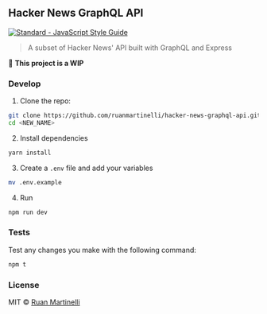 ## Hacker News GraphQL API


<a href="https://standardjs.com"><img src="https://img.shields.io/badge/code_style-standard-brightgreen.svg" alt="Standard - JavaScript Style Guide"></a>

> A subset of Hacker News' API built with GraphQL and Express

:construction: **This project is a WIP**

### Develop

1. Clone the repo:

```bash
git clone https://github.com/ruanmartinelli/hacker-news-graphql-api.git <NEW_NAME>
cd <NEW_NAME>
```

2. Install dependencies

```bash
yarn install
```

3. Create a `.env` file and add your variables

```bash
mv .env.example
```

4. Run

```bash
npm run dev
```

### Tests

Test any changes you make with the following command:
```bash
npm t
```

### License

MIT © [Ruan Martinelli](http://ruanmartinelli.com)
